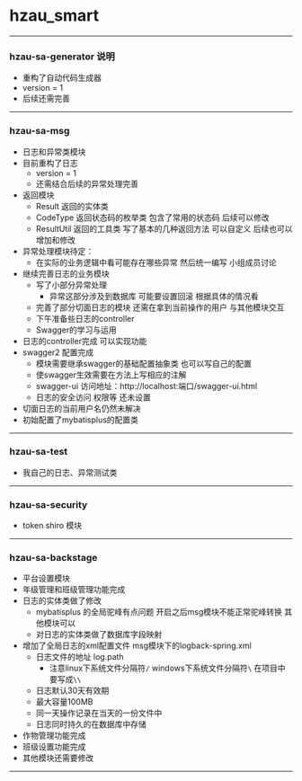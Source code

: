 # hzau_smart

---

### hzau-sa-generator 说明

- 重构了自动代码生成器
- version = 1
- 后续还需完善

---

### hzau-sa-msg

- 日志和异常类模块
- 目前重构了日志
  - version = 1
  - 还需结合后续的异常处理完善
- 返回模块
  - Result 返回的实体类
  - CodeType 返回状态码的枚举类 包含了常用的状态码  后续可以修改
  - ResultUtil 返回的工具类 写了基本的几种返回方法  可以自定义  后续也可以增加和修改
- 异常处理模块待定：
  - 在实际的业务逻辑中看可能存在哪些异常 然后统一编写  小组成员讨论
- 继续完善日志的业务模块
  - 写了小部分异常处理 
    - 异常这部分涉及到数据库  可能要设置回滚  根据具体的情况看
  - 完善了部分切面日志的模块  还需在拿到当前操作的用户  与其他模块交互
  - 下午准备些日志的controller
  - Swagger的学习与运用
- 日志的controller完成 可以实现功能
- swagger2 配置完成
  - 模块需要继承swagger的基础配置抽象类 也可以写自己的配置
  - 使swagger生效需要在方法上写相应的注解
  - swagger-ui 访问地址：http://localhost:端口/swagger-ui.html
  - 日志的安全访问  权限等  还未设置
- 切面日志的当前用户名仍然未解决
- 初始配置了mybatisplus的配置类

---

### hzau-sa-test

- 我自己的日志、异常测试类

---

### hzau-sa-security

- token shiro 模块

---


### hzau-sa-backstage

- 平台设置模块
- 年级管理和班级管理功能完成
- 日志的实体类做了修改
  - mybatisplus 的全局驼峰有点问题  开启之后msg模块不能正常驼峰转换 其他模块可以
  - 对日志的实体类做了数据库字段映射
- 增加了全局日志的xml配置文件 msg模块下的logback-spring.xml
  - 日志文件的地址 log.path
    - 注意linux下系统文件分隔符`/` windows下系统文件分隔符`\` 在项目中要写成`\\`
  - 日志默认30天有效期
  - 最大容量100MB
  - 同一天操作记录在当天的一份文件中
  - 日志同时持久的在数据库中存储
- 作物管理功能完成
- 班级设置功能完成
- 其他模块还需要修改

---





